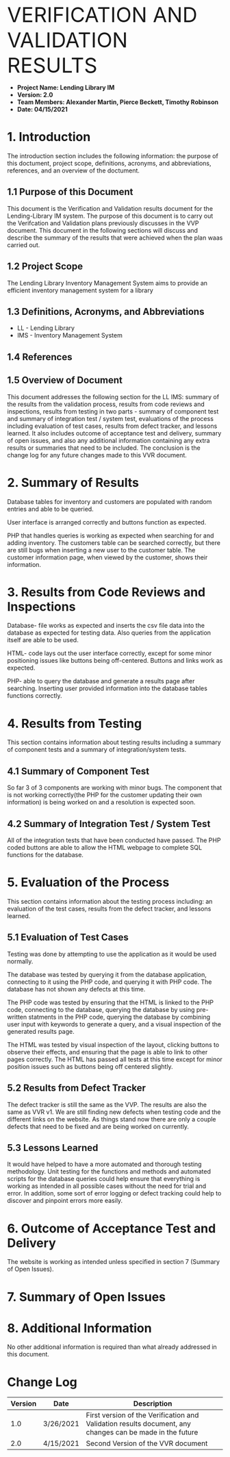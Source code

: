 <p><font size=18>VERIFICATION AND VALIDATION RESULTS</font></p>

+ **Project Name: Lending Library IM**
+ **Version: 2.0**
+ **Team Members: Alexander Martin, Pierce Beckett, Timothy Robinson**
+ **Date: 04/15/2021**

# 1. Introduction
The introduction section includes the following information: the purpose of this doctument, project scope, definitions, acronyms, and abbreviations, references, and an overview of the doctument.

## 1.1 Purpose of this Document
This document is the Verification and Validation results document for the Lending-Library IM system. The purpose of this document is to carry out the Verifcation and Validation plans previously discusses in the VVP document. This document in the following sections will discuss and describe the summary of the results that were achieved when the plan waas carried out. 

## 1.2 Project Scope
The Lending Library Inventory Management System aims to provide an efficient inventory management system for a library

## 1.3 Definitions, Acronyms, and Abbreviations
+ LL - Lending Library
+ IMS - Inventory Management System
## 1.4 References

## 1.5 Overview of Document
This document addresses the following section for the LL IMS: summary of the results from the validation process, results from code reviews and inspections, results from testing in two parts - summary of component test and summary of integration test / system test, evaluations of the process including evaluation of test cases, results from defect tracker, and lessons learned. It also includes outcome of acceptance test and delivery, summary of open issues, and also any additional information containing any extra results or summaries that need to be included. The conclusion is the change log for any future changes made to this VVR document.
# 2. Summary of Results
Database tables for inventory and customers are populated with random entries and able to be queried.

User interface is arranged correctly and buttons function as expected.

PHP that handles queries is working as expected when searching for and adding inventory. The customers table can be searched correctly, but there are still bugs when inserting a new user to the customer table. The customer information page, when viewed by the customer, shows their information. 


# 3. Results from Code Reviews and Inspections
Database- file works as expected and inserts the csv file data into the database as expected for testing data. Also queries from the application itself are able to be used.

HTML- code lays out the user interface correctly, except for some minor positioning issues like buttons being off-centered. Buttons and links work as expected.

PHP- able to query the database and generate a results page after searching. Inserting user provided information into the database tables functions correctly.


# 4. Results from Testing
This section contains information about testing results including a summary of component tests and a summary of integration/system tests.

## 4.1 Summary of Component Test
So far 3 of 3 components are working with minor bugs.
The component that is not working correctly(the PHP for the customer updating their own information) is being worked on and a resolution is expected soon.


## 4.2 Summary of Integration Test / System Test
All of the integration tests that have been conducted have passed. The PHP coded buttons are able to allow the HTML webpage to complete SQL functions for the database.

# 5. Evaluation of the Process
This section contains information about the testing process including: an evaluation of the test cases, results from the defect tracker, and lessons learned. 

## 5.1 Evaluation of Test Cases
Testing was done by attempting to use the application as it would be used normally. 

The database was tested by querying it from the database application, connecting to it using the PHP code, and querying it with PHP code. The database has not shown any defects at this time. 

The PHP code was tested by ensuring that the HTML is linked to the PHP code, connecting to the database, querying the database by using pre- written statments in the PHP code, querying the database by combining user input with keywords to generate a query, and a visual inspection of the generated results page.

The HTML was tested by visual inspection of the layout, clicking buttons to observe their effects, and ensuring that the page is able to link to other pages correctly. The HTML has passed all tests at this time except for minor position issues such as buttons being off centered slightly. 


## 5.2 Results from Defect Tracker
The defect tracker is still the same as the VVP. The results are also the same as VVR v1. We are still finding new defects when testing code and the different links on the website. As things stand now there are only a couple defects that need to be fixed and are being worked on currently.

## 5.3 Lessons Learned
It would have helped to have a more automated and thorough testing methodology. Unit testing for the functions and methods and automated scripts for the database queries could help ensure that everything is working as intended in all possible cases without the need for trial and error. In addition, some sort of error logging or defect tracking could help to discover and pinpoint errors more easily.

# 6. Outcome of Acceptance Test and Delivery
The website is working as intended unless specified in section 7 (Summary of Open Issues).

# 7. Summary of Open Issues

# 8. Additional Information
No other additional information is required than what already addressed in this document.

# Change Log

| Version | Date | Description |
|---------|------|-------------|
| 1.0 | 3/26/2021 | First version of the Verification and Validation results document, any changes can be made in the future |
| 2.0 | 4/15/2021 | Second Version of the VVR document |
